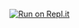 [![Run on Repl.it](https://repl.it/badge/github/YogaSakti/imageToSticker)](https://repl.it/github/YogaSakti/imageToSticker)

